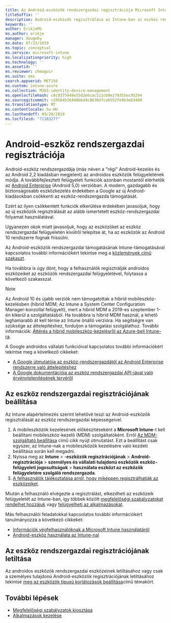```yaml
---
title: Az Android-eszközök rendszergazdai regisztrációja Microsoft Intune
titleSuffix: ''
description: Android-eszközök regisztrálása az Intune-ban az eszköz rendszergazdai regisztrációjának használatával.
keywords: ''
author: ErikjeMS
ms.author: erikje
manager: dougeby
ms.date: 07/23/2019
ms.topic: conceptual
ms.service: microsoft-intune
ms.localizationpriority: high
ms.technology: ''
ms.assetid: ''
ms.reviewer: chmaguir
ms.suite: ems
search.appverid: MET150
ms.custom: intune-azure
ms.collection: M365-identity-device-management
ms.openlocfilehash: c8c9375449e55d2e6cac511cb0e279355ec95294
ms.sourcegitcommit: c19584b36448bbd4c8638d7cab552fe9b3eb3408
ms.translationtype: MT
ms.contentlocale: hu-HU
ms.lasthandoff: 09/20/2019
ms.locfileid: "71163277"
---
```

# <a name="android-device-administrator-enrollment"></a>Android-eszköz rendszergazdai regisztrációja

Android-eszköz rendszergazdája (más néven a "régi" Android-kezelés és az Android 2,2 kiadásban megjelent) az androidos eszközök felügyeletének módja. A továbbfejlesztett felügyeleti funkciók azonban mostantól elérhetők az [Android Enterprise](https://www.android.com/enterprise/management/) (Android 5,0) verzióban. A modern, gazdagabb és biztonságosabb eszközkezelés érdekében a Google az új Android-kiadásokban csökkenti az eszköz-rendszergazda támogatását.

Ezért az ilyen csökkentett funkciók elkerülése érdekében javasoljuk, hogy az új eszközök regisztrálását az alább ismertetett eszköz-rendszergazdai folyamat használatával.

Ugyanezen okok miatt javasoljuk, hogy az eszközöket az eszköz rendszergazdai felügyeletén kívülről telepítse át, ha az eszközök az Android 10 rendszerre fognak frissülni. 

Az Android-eszközök rendszergazdai támogatásának Intune-támogatásával kapcsolatos további információkért tekintse meg a [közlemények című szakaszt](whats-new.md#decreasing-support-for-android-device-administrator).

Ha továbbra is úgy dönt, hogy a felhasználók regisztrálják androidos eszközeiket az eszközök rendszergazdai felügyeletével, folytassa a következő szakasszal.  


> [!Note]  
> Az Android 10 és újabb verziók nem támogatottak a hibrid mobileszköz-kezelésben (hibrid MDM; Az Intune a System Center Configuration Manager-konzollal felügyelt), mert a hibrid MDM a 2019-es szeptember 1-én kikerül a szolgáltatásból. Ha továbbra is hibrid MDM használ, a lehető leghamarabb át kell térnie az Intune önálló verzióra. Ha segítségre van szüksége az áttelepítéshez, forduljon a támogatási szolgálathoz. További információk: [Áttérés a hibrid mobileszköz-kezelésről az Azure-beli Intune-ra](https://aka.ms/hybrid_notification).

A Google androidos vállalati funkcióival kapcsolatos további információkért tekintse meg a következő cikkeket:
- [A Google útmutatója az eszköz-rendszergazdától az Android Enterprise rendszerre való áttelepítéshez](http://static.googleusercontent.com/media/android.com/en/enterprise/static/2016/pdfs/enterprise/Android-Enterprise-Migration-Bluebook_2019.pdf)
- [A Google dokumentációja az eszköz rendszergazdai API-jával való érvénytelenítésének tervéről](https://developers.google.com/android/work/device-admin-deprecation)


## <a name="set-up-device-administrator-enrollment"></a>Az eszköz rendszergazdai regisztrációjának beállítása

Az Intune alapértelmezés szerint lehetővé teszi az Android-eszközök regisztrálását az eszköz rendszergazdai képességeivel.

1. A mobileszközök kezelésének előkészítéseként a **Microsoft Intune**-t kell beállítani mobileszköz-kezelő (MDM) szolgáltatóként. Erről [Az MDM-szolgáltató beállítása](mdm-authority-set.md) című cikk nyújt útmutatást. Ezt a beállítást csak egyszer, az Intune-nak a mobileszközök kezelésére való kezdeti beállítása során kell megadni.
2. Nyissa meg az **Intune** > -**eszközök regisztrációjának** > **Android-regisztrációja** > **személyes és vállalati tulajdonú eszközök eszköz-felügyeleti jogosultságok** > **használata eszközt az eszközök felügyeletére szolgáló rendszergazda**.
3. [A felhasználók tájékoztatása arról, hogy miképpen regisztrálhatják az eszközeiket](/intune-user-help/enroll-your-device-in-intune-android).  

Miután a felhasználó elvégezte a regisztrálást, elkezdheti az eszközeik felügyeletét az Intune-ban, így többek között [megfelelőségi szabályzatokat rendelhet hozzájuk](compliance-policy-create-android.md) vagy [felügyelheti az alkalmazásokat](app-management.md).

Más felhasználói feladatokkal kapcsolatos további információkért tanulmányozza a következő cikkeket:
- [Információk végfelhasználóknak a Microsoft Intune használatáról](end-user-educate.md)
- [Android-eszköz használata az Intune-nal](https://docs.microsoft.com/intune-user-help/using-your-android-device-with-intune)


## <a name="block-device-administrator-enrollment"></a>Az eszköz rendszergazdai regisztrációjának letiltása
Az androidos eszközök rendszergazdai eszközeinek letiltásához vagy csak a személyes tulajdonú Android-eszközök regisztrációjának letiltásához tekintse [meg az eszközök típusú korlátozások beállítása](enrollment-restrictions-set.md)című témakört.



## <a name="next-steps"></a>További lépések
- [Megfelelőségi szabályzatok kiosztása](compliance-policy-create-android.md)
- [Alkalmazások kezelése](app-management.md)